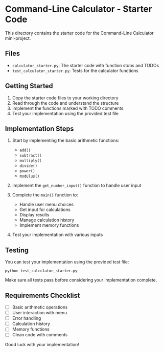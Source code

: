 # Command-Line Calculator - Starter Code

This directory contains the starter code for the Command-Line Calculator mini-project.

## Files

- `calculator_starter.py`: The starter code with function stubs and TODOs
- `test_calculator_starter.py`: Tests for the calculator functions

## Getting Started

1. Copy the starter code files to your working directory
2. Read through the code and understand the structure
3. Implement the functions marked with TODO comments
4. Test your implementation using the provided test file

## Implementation Steps

1. Start by implementing the basic arithmetic functions:
   - `add()`
   - `subtract()`
   - `multiply()`
   - `divide()`
   - `power()`
   - `modulus()`

2. Implement the `get_number_input()` function to handle user input

3. Complete the `main()` function to:
   - Handle user menu choices
   - Get input for calculations
   - Display results
   - Manage calculation history
   - Implement memory functions

4. Test your implementation with various inputs

## Testing

You can test your implementation using the provided test file:

```
python test_calculator_starter.py
```

Make sure all tests pass before considering your implementation complete.

## Requirements Checklist

- [ ] Basic arithmetic operations
- [ ] User interaction with menu
- [ ] Error handling
- [ ] Calculation history
- [ ] Memory functions
- [ ] Clean code with comments

Good luck with your implementation!
